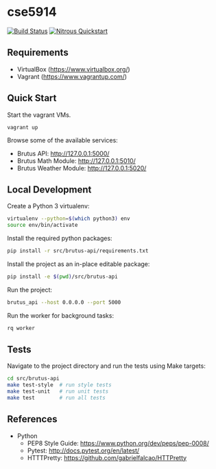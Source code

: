 # cse5914

[![Build Status](https://travis-ci.org/RohitSat/cse5914.svg?branch=master)](https://travis-ci.org/RohitSat/cse5914)
[![Nitrous Quickstart](https://nitrous-image-icons.s3.amazonaws.com/quickstart.svg)](https://www.nitrous.io/quickstart)

## Requirements

* VirtualBox (https://www.virtualbox.org/)
* Vagrant (https://www.vagrantup.com/)

## Quick Start

Start the vagrant VMs.

```
vagrant up
```

Browse some of the available services:

* Brutus API: http://127.0.0.1:5000/
* Brutus Math Module: http://127.0.0.1:5010/
* Brutus Weather Module: http://127.0.0.1:5020/

## Local Development

Create a Python 3 virtualenv:

```bash
virtualenv --python=$(which python3) env
source env/bin/activate
```

Install the required python packages:

```bash
pip install -r src/brutus-api/requirements.txt
```

Install the project as an in-place editable package:

```bash
pip install -e $(pwd)/src/brutus-api
```

Run the project:

```bash
brutus_api --host 0.0.0.0 --port 5000
```

Run the worker for background tasks:

```bash
rq worker
```
## Tests

Navigate to the project directory and run the tests using Make targets:

```bash
cd src/brutus-api
make test-style  # run style tests
make test-unit   # run unit tests
make test        # run all tests
```

## References

* Python
  * PEP8 Style Guide: https://www.python.org/dev/peps/pep-0008/
  * Pytest: http://docs.pytest.org/en/latest/
  * HTTTPretty: https://github.com/gabrielfalcao/HTTPretty
